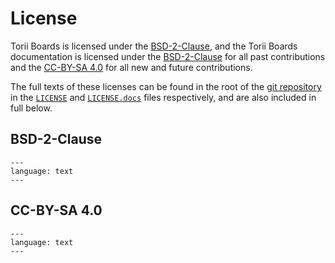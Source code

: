 # License

Torii Boards is licensed under the [BSD-2-Clause], and the Torii Boards documentation is licensed under the [BSD-2-Clause] for all past contributions and the [CC-BY-SA 4.0] for all new and future contributions.

The full texts of these licenses can be found in the root of the [git repository] in the [`LICENSE`] and [`LICENSE.docs`] files respectively, and are also included in full below.

## BSD-2-Clause

```{literalinclude} ../LICENSE
---
language: text
---
```

## CC-BY-SA 4.0

```{literalinclude} ../LICENSE.docs
---
language: text
---
```

[BSD-2-Clause]: https://spdx.org/licenses/BSD-2-Clause.html
[`LICENSE`]: https://github.com/shrine-maiden-heavy-industries/torii-boards/blob/main/LICENSE
[CC-BY-SA 4.0]: https://creativecommons.org/licenses/by-sa/4.0/
[`LICENSE.docs`]: https://github.com/shrine-maiden-heavy-industries/torii-boards/blob/main/LICENSE.docs
[git repository]: https://github.com/shrine-maiden-heavy-industries/torii-boards

